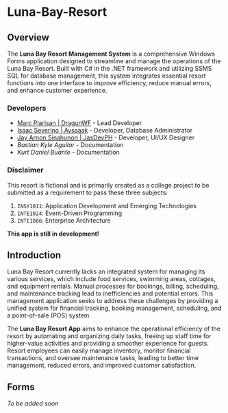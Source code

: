 # Luna-Bay-Resort

## Overview

The **Luna Bay Resort Management System** is a comprehensive Windows Forms application designed to streamline and manage the operations of the Luna Bay Resort. Built with C# in the .NET framework and utilizing SSMS SQL for database management, this system integrates essential resort functions into one interface to improve efficiency, reduce manual errors, and enhance customer experience.

### Developers

- [Marc Plarisan | DragunWF](https://github.com/DragunWF) - Lead Developer
- [Isaac Severino | Aysaaak](https://github.com/Aysaaak) - Developer, Database Administrator
- [Jay Arnon Sinahunon | JasDevPH](https://github.com/JasDevPH) - Developer, UI/UX Designer
- _Bastian Kyle Aguilar_ - Documentation
- _Kurt Daniel Buante_ - Documentation

### Disclaimer

This resort is fictional and is primarily created as a college project to be submitted as a requirement to pass these three subjects:

1. `INSY1011`: Application Development and Emerging Technologies
2. `INTE1024`: Event-Driven Programming
3. `INTE1086`: Enterprise Architecture

**This app is still in development!**

## Introduction

Luna Bay Resort currently lacks an integrated system for managing its various services, which include food services, swimming areas, cottages, and equipment rentals. Manual processes for bookings, billing, scheduling, and maintenance tracking lead to inefficiencies and potential errors. This management application seeks to address these challenges by providing a unified system for financial tracking, booking management, scheduling, and a point-of-sale (POS) system.

The **Luna Bay Resort App** aims to enhance the operational efficiency of the resort by automating and organizing daily tasks, freeing up staff time for higher-value activities and providing a smoother experience for guests. Resort employees can easily manage inventory, monitor financial transactions, and oversee maintenance tasks, leading to better time management, reduced errors, and improved customer satisfaction.

## Forms

_To be added soon_